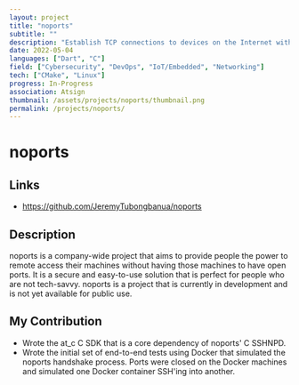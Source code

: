 ```yaml
---
layout: project
title: "noports"
subtitle: ""
description: "Establish TCP connections to devices on the Internet without opening ports on external interfaces"
date: 2022-05-04
languages: ["Dart", "C"]
field: ["Cybersecurity", "DevOps", "IoT/Embedded", "Networking"]
tech: ["CMake", "Linux"]
progress: In-Progress
association: Atsign
thumbnail: /assets/projects/noports/thumbnail.png
permalink: /projects/noports/
---
```


# noports

## Links

- <https://github.com/JeremyTubongbanua/noports>

## Description

noports is a company-wide project that aims to provide people the power to remote access their machines without having those machines to have open ports. It is a secure and easy-to-use solution that is perfect for people who are not tech-savvy. noports is a project that is currently in development and is not yet available for public use.

## My Contribution

- Wrote the at_c C SDK that is a core dependency of noports' C SSHNPD.
- Wrote the initial set of end-to-end tests using Docker that simulated the noports handshake process. Ports were closed on the Docker machines and simulated one Docker container SSH'ing into another.
